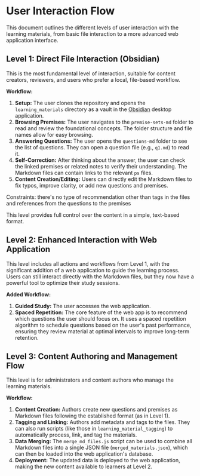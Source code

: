 # User Interaction Flow

This document outlines the different levels of user interaction with the learning materials, from basic file interaction to a more advanced web application interface.

## Level 1: Direct File Interaction (Obsidian)

This is the most fundamental level of interaction, suitable for content creators, reviewers, and users who prefer a local, file-based workflow.

**Workflow:**

1.  **Setup:** The user clones the repository and opens the `learning_materials` directory as a vault in the [Obsidian](https://obsidian.md/) desktop application.
2.  **Browsing Premises:** The user navigates to the `premise-sets-md` folder to read and review the foundational concepts. The folder structure and file names allow for easy browsing.
3.  **Answering Questions:** The user opens the `questions-md` folder to see the list of questions. They can open a question file (e.g., `q1.md`) to read it.
4.  **Self-Correction:** After thinking about the answer, the user can check the linked premises or related notes to verify their understanding. The Markdown files can contain links to the relevant `ps` files.
5.  **Content Creation/Editing:** Users can directly edit the Markdown files to fix typos, improve clarity, or add new questions and premises.

Constraints: there's no type of recommendation other than tags in the files and references from the questions to the premises

This level provides full control over the content in a simple, text-based format.






## Level 2: Enhanced Interaction with Web Application

This level includes all actions and workflows from Level 1, with the significant addition of a web application to guide the learning process. Users can still interact directly with the Markdown files, but they now have a powerful tool to optimize their study sessions.

**Added Workflow:**

1.  **Guided Study:** The user accesses the web application.
2.  **Spaced Repetition:** The core feature of the web app is to recommend which questions the user should focus on. It uses a spaced repetition algorithm to schedule questions based on the user's past performance, ensuring they review material at optimal intervals to improve long-term retention.





## Level 3: Content Authoring and Management Flow

This level is for administrators and content authors who manage the learning materials.

**Workflow:**

1.  **Content Creation:** Authors create new questions and premises as Markdown files following the established format (as in Level 1).
2.  **Tagging and Linking:** Authors add metadata and tags to the files. They can also run scripts (like those in `learning_material_tagging`) to automatically process, link, and tag the materials.
3.  **Data Merging:** The `merge_md_files.js` script can be used to combine all Markdown files into a single JSON file (`merged_materials.json`), which can then be loaded into the web application's database.
4.  **Deployment:** The updated data is deployed to the web application, making the new content available to learners at Level 2.
